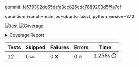 commit: [fe579302dc65dafe3cc826cdd7889203d5f9a7cf](https://github.com/rcmdnk/inherit-docstring/tree/fe579302dc65dafe3cc826cdd7889203d5f9a7cf)

condition: branch=main, os=ubuntu-latest, python_version=3.12

[![test](https://github.com/rcmdnk/inherit-docstring/actions/workflows/test.yml/badge.svg)](https://github.com/rcmdnk/inherit-docstring/actions/runs/11446617237)
<a href="https://github.com/rcmdnk/inherit-docstring/blob/fe579302dc65dafe3cc826cdd7889203d5f9a7cf/README.md"><img alt="Coverage" src="https://img.shields.io/badge/Coverage-100%25-brightgreen.svg" /></a><details><summary>Coverage Report </summary><table><tr><th>File</th><th>Stmts</th><th>Miss</th><th>Cover</th></tr><tbody><tr><td><b>TOTAL</b></td><td><b>114</b></td><td><b>0</b></td><td><b>100%</b></td></tr></tbody></table></details>

| Tests | Skipped | Failures | Errors | Time |
| ----- | ------- | -------- | -------- | ------------------ |
| 12 | 0 :zzz: | 0 :x: | 0 :fire: | 1.258s :stopwatch: |

